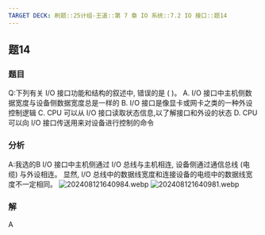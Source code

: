 ```yaml
---
TARGET DECK: 刷题::25计组-王道::第 7 章 IO 系统::7.2 IO 接口::题14
---
```


## 题14
### 题目
Q:下列有关 I/O 接口功能和结构的叙述中, 错误的是 ( )。
A. $\mathrm{I}/\mathrm{O}$ 接口中主机侧数据宽度与设备侧数据宽度总是一样的
B. $\mathrm{I}/\mathrm{O}$ 接口是像显卡或网卡之类的一种外设控制逻辑
C. CPU 可以从 $\mathrm{I}/\mathrm{O}$ 接口读取状态信息,以了解接口和外设的状态
D. CPU 可以向 I/O 接口传送用来对设备进行控制的命令
### 分析
A:我选的B
I/O 接口中主机侧通过 I/O 总线与主机相连, 设备侧通过通信总线 (电缆) 与外设相连。
显然, I/O 总线中的数据线宽度和连接设备的电缆中的数据线宽度不一定相同。
![202408121640984.webp](https://img.hwenyi.live/202408121640984.webp)
![202408121640981.webp](https://img.hwenyi.live/202408121640981.webp)
### 解
A
<!--ID: 1723725340519-->

